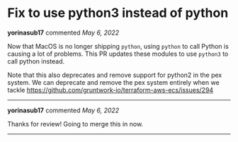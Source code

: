 # Fix to use python3 instead of python

**yorinasub17** commented *May 6, 2022*

Now that MacOS is no longer shipping `python`, using `python` to call Python is causing a lot of problems. This PR updates these modules to use `python3` to call python instead.

Note that this also deprecates and remove support for python2 in the pex system. We can deprecate and remove the pex system entirely when we tackle https://github.com/gruntwork-io/terraform-aws-ecs/issues/294
<br />
***


**yorinasub17** commented *May 6, 2022*

Thanks for review! Going to merge this in now.
***

